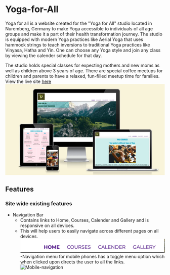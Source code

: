 # Yoga-for-All
Yoga for all is a website created for the "Yoga for All" studio located in Nuremberg, Germany to make Yoga accessible to individuals of all age groups and make it a part of their health transformation journey. The studio is equipped with modern Yoga practices like Aerial Yoga that uses hammock strings to teach inversions to traditional Yoga practices like Vinyasa, Hatha and Yin. One can choose any Yoga style and join any class by viewing the calender schedule for that day. 

The studio holds special classes for expecting mothers and new moms as well as children above 3 years of age. There are special coffee meetups for children and parents to have a relaxed, fun-filled meetup time for families. View the live site [here](https://niraja85.github.io/Yoga-for-All/)
![Mockup](docs/readme_images/mockup.webp)

## Features

### Site wide existing features
* Navigation Bar
    - Contains links to Home, Courses, Calender and Gallery and is responsive on all devices.
    - This will help users to easily navigate across different pages on all devices.
    ![Navigation](docs/readme_images/navbar.jpg)
    -Navigation menu for mobile phones has a toggle menu option which when clicked upon directs the user to all the links.
    ![Mobile-navigation](docs/readme_images/nav-mobile.jpg)


        




